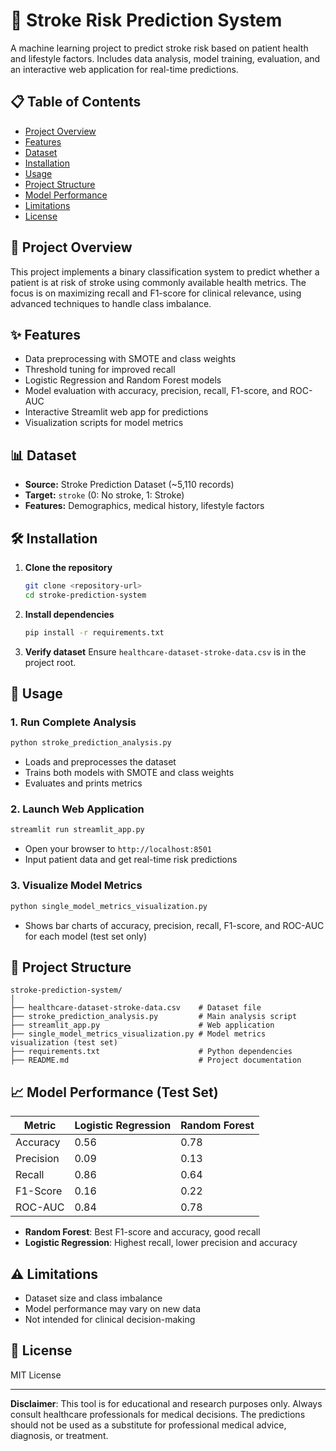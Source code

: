 # 🏥 Stroke Risk Prediction System

A machine learning project to predict stroke risk based on patient health and lifestyle factors. Includes data analysis, model training, evaluation, and an interactive web application for real-time predictions.

## 📋 Table of Contents
- [Project Overview](#project-overview)
- [Features](#features)
- [Dataset](#dataset)
- [Installation](#installation)
- [Usage](#usage)
- [Project Structure](#project-structure)
- [Model Performance](#model-performance)
- [Limitations](#limitations)
- [License](#license)

## 🎯 Project Overview
This project implements a binary classification system to predict whether a patient is at risk of stroke using commonly available health metrics. The focus is on maximizing recall and F1-score for clinical relevance, using advanced techniques to handle class imbalance.

## ✨ Features
- Data preprocessing with SMOTE and class weights
- Threshold tuning for improved recall
- Logistic Regression and Random Forest models
- Model evaluation with accuracy, precision, recall, F1-score, and ROC-AUC
- Interactive Streamlit web app for predictions
- Visualization scripts for model metrics

## 📊 Dataset
- **Source:** Stroke Prediction Dataset (~5,110 records)
- **Target:** `stroke` (0: No stroke, 1: Stroke)
- **Features:** Demographics, medical history, lifestyle factors

## 🛠️ Installation
1. **Clone the repository**
   ```bash
   git clone <repository-url>
   cd stroke-prediction-system
   ```
2. **Install dependencies**
   ```bash
   pip install -r requirements.txt
   ```
3. **Verify dataset**
   Ensure `healthcare-dataset-stroke-data.csv` is in the project root.

## 🚀 Usage
### 1. Run Complete Analysis
```bash
python stroke_prediction_analysis.py
```
- Loads and preprocesses the dataset
- Trains both models with SMOTE and class weights
- Evaluates and prints metrics

### 2. Launch Web Application
```bash
streamlit run streamlit_app.py
```
- Open your browser to `http://localhost:8501`
- Input patient data and get real-time risk predictions

### 3. Visualize Model Metrics
```bash
python single_model_metrics_visualization.py
```
- Shows bar charts of accuracy, precision, recall, F1-score, and ROC-AUC for each model (test set only)

## 📁 Project Structure
```
stroke-prediction-system/
│
├── healthcare-dataset-stroke-data.csv    # Dataset file
├── stroke_prediction_analysis.py         # Main analysis script
├── streamlit_app.py                      # Web application
├── single_model_metrics_visualization.py # Model metrics visualization (test set)
├── requirements.txt                      # Python dependencies
├── README.md                             # Project documentation
```

## 📈 Model Performance (Test Set)
| Metric      | Logistic Regression | Random Forest |
|-------------|--------------------|--------------|
| Accuracy    | 0.56               | 0.78         |
| Precision   | 0.09               | 0.13         |
| Recall      | 0.86               | 0.64         |
| F1-Score    | 0.16               | 0.22         |
| ROC-AUC     | 0.84               | 0.78         |

- **Random Forest**: Best F1-score and accuracy, good recall
- **Logistic Regression**: Highest recall, lower precision and accuracy

## ⚠️ Limitations
- Dataset size and class imbalance
- Model performance may vary on new data
- Not intended for clinical decision-making

## 📄 License
MIT License

---

**Disclaimer**: This tool is for educational and research purposes only. Always consult healthcare professionals for medical decisions. The predictions should not be used as a substitute for professional medical advice, diagnosis, or treatment. 